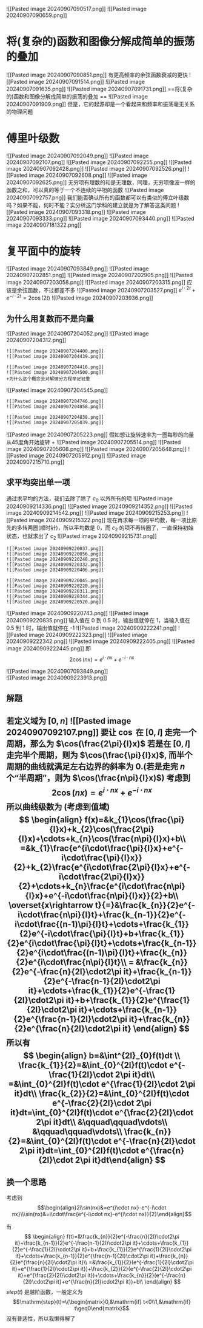 ![[Pasted image 20240907090517.png]]
 ![[Pasted image 20240907090659.png]]
# 将(复杂的)函数和图像分解成简单的振荡的叠加
 ![[Pasted image 20240907090851.png]]
有更高频率的余弦函数衰减的更快
![[Pasted image 20240907091514.png]]
![[Pasted image 20240907091635.png]]
 ![[Pasted image 20240907091731.png]]
==将(复杂的)函数和图像分解成简单的振荡的叠加 ==
![[Pasted image 20240907091909.png]]
但是，它的起源却是一个看起来和频率和振荡毫无关系的物理问题

# 傅里叶级数
![[Pasted image 20240907092049.png]]
![[Pasted image 20240907092107.png]]
![[Pasted image 20240907092255.png]]
![[Pasted image 20240907092428.png]]
![[Pasted image 20240907092526.png]]
![[Pasted image 20240907092608.png]]
![[Pasted image 20240907092625.png]]
无穷项有理数的和是无理数，同理，无穷项像波一样的函数之和，可以真的等于一个不连续的平坦的函数
![[Pasted image 20240907092757.png]]
我们能否确认所有的函数都可以有类似的傅立叶级数吗？如果不能，何时不能？实分析这门学科的建立就是为了解答这类问题
![[Pasted image 20240907093318.png]]
![[Pasted image 20240907093333.png]]
![[Pasted image 20240907093440.png]]
![[Pasted image 20240907181322.png]] 
# 复平面中的旋转
 ![[Pasted image 20240907093849.png]]
   ![[Pasted image 20240907202851.png]]
   ![[Pasted image 20240907202905.png]]
   ![[Pasted image 20240907203058.png]]
   ![[Pasted image 20240907203315.png]]
   应该是余弦函数，不过都差不多
   ![[Pasted image 20240907203527.png]]
   $e^{i\cdot2t}+e^{-i\cdot2t}=2\cos{(2t)}$ 
   ![[Pasted image 20240907203936.png]]
## 为什么用复数而不是向量
   ![[Pasted image 20240907204052.png]]
   ![[Pasted image 20240907204312.png]]
   ```ad-col2
![[Pasted image 20240907204400.png]]
![[Pasted image 20240907204439.png]]

![[Pasted image 20240907204416.png]]
![[Pasted image 20240907204500.png]]
+为什么这个概念会对解微分方程举足轻重
```
![[Pasted image 20240907204545.png]]
```ad-col2
![[Pasted image 20240907204746.png]]
![[Pasted image 20240907204858.png]]

![[Pasted image 20240907204838.png]]
![[Pasted image 20240907205039.png]]
```
![[Pasted image 20240907205223.png]]
假如想让旋转速率为一圈每秒的向量从45度角开始旋转 +
![[Pasted image 20240907205514.png]]
  ![[Pasted image 20240907205608.png]]
  ![[Pasted image 20240907205648.png]]
  ![[Pasted image 20240907205912.png]]
  ![[Pasted image 20240907215710.png]]
## 求平均突出单一项
通过求平均的方法，我们去除了除了 $c_{0}$ 以外所有的项 
![[Pasted image 20240909214336.png]]
![[Pasted image 20240909214352.png]]
![[Pasted image 20240909214542.png]]
![[Pasted image 20240909215253.png]]
![[Pasted image 20240909215322.png]]
现在再求每一项的平均数，每一项比原先的多转两圈(顺时针)，所以平均数是 0，而 $c_{2}$ 的项不再转圈了，一直保持初始状态，也就求出了 $c_{2}$
![[Pasted image 20240909215731.png]]
 ```ad-col2
 ![[Pasted image 20240909220037.png]]
 ![[Pasted image 20240909220056.png]]
 ![[Pasted image 20240909220248.png]]
 ![[Pasted image 20240909220332.png]]
![[Pasted image 20240909220406.png]]

 ![[Pasted image 20240909220045.png]]
![[Pasted image 20240909220220.png]]
![[Pasted image 20240909220311.png]]
![[Pasted image 20240909220344.png]]
![[Pasted image 20240909220520.png]]
```

![[Pasted image 20240909220743.png]]
![[Pasted image 20240909220835.png]] 
输入值在 0 到 0.5 时，输出值就停在 1，当输入值在 0.5 到 1 时，输出值就停在 -1
![[Pasted image 20240909222241.png]]
![[Pasted image 20240909222323.png]]
![[Pasted image 20240909222342.png]]
![[Pasted image 20240909222405.png]]
![[Pasted image 20240909222445.png]]
即
$$
2\cos(nx)=e^{i\cdot nx}+e^{-i\cdot nx}
$$

![[Pasted image 20240907093849.png]]  
![[Pasted image 20240909223913.png]]
## 解题
若定义域为 $[0,n]$
![[Pasted image 20240907092107.png]]
要让 $\cos$ 在 $[0,l]$ 走完一个周期，那么为 $\cos(\frac{2\pi}{l}x)$
若是在 $[0,l]$ 走完半个周期，则为 $\cos(\frac{\pi}{l}x)$, 而半个周期的曲线就满足左右边界的斜率为 0.(若是走完 $n$ 个“半周期”，则为 $\cos(\frac{n\pi}{l}x)$)
考虑到
$$2\cos(nx)=e^{i\cdot nx}+e^{-i\cdot nx}$$
所以曲线级数为 (考虑到值域)
$$
\begin{align}
f(x)=&k_{1}\cos(\frac{\pi}{l}x)+k_{2}\cos(\frac{2\pi}{l}x)+\cdots+k_{n}\cos(\frac{n\pi}{l}x)+b\\
=&k_{1}\frac{e^{i\cdot\frac{\pi}{l}x}+e^{-i\cdot\frac{\pi}{l}x}}{2}+k_{2}\frac{e^{i\cdot\frac{2\pi}{l}x}+e^{-i\cdot\frac{2\pi}{l}x}}{2}+\cdots+k_{n}\frac{e^{i\cdot\frac{n\pi}{l}x}+e^{-i\cdot\frac{n\pi}{l}x}}{2}+b\\
\overset{x\rightarrow t}{=}&\frac{k_{n}}{2}e^{-i\cdot\frac{n\pi}{l}t}+\frac{k_{n-1}}{2}e^{-i\cdot\frac{(n-1)\pi}{l}t}+\cdots+\frac{k_{1}}{2}e^{-i\cdot\frac{\pi}{l}t}+b+\frac{k_{1}}{2}e^{i\cdot\frac{\pi}{l}t}+\cdots+\frac{k_{n-1}}{2}e^{i\cdot\frac{(n-1)\pi}{l}t}+\frac{k_{n}}{2}e^{i\cdot\frac{n\pi}{l}t}\\
= &\frac{k_{n}}{2}e^{-\frac{n}{2l}\cdot2\pi it}+\frac{k_{n-1}}{2}e^{-\frac{n-1}{2l}\cdot2\pi it}+\cdots+\frac{k_{1}}{2}e^{-\frac{1}{2l}\cdot2\pi it}+b+\frac{k_{1}}{2}e^{\frac{1}{2l}\cdot2\pi it}+\cdots+\frac{k_{n-1}}{2}e^{\frac{n-1}{2l}\cdot2\pi it}+\frac{k_{n}}{2}e^{\frac{n}{2l}\cdot2\pi it}
\end{align}
$$
所以有
$$
\begin{align}
b=&\int^{2l}_{0}f(t)dt \\
\frac{k_{1}}{2}=&\int_{0}^{2l}f(t)\cdot e^{-\frac{1}{2l}\cdot 2\pi it}dt\\
=&\int_{0}^{2l}f(t)\cdot e^{\frac{1}{2l}\cdot 2\pi it}dt\\
\frac{k_{2}}{2}=&\int_{0}^{2l}f(t)\cdot e^{-\frac{2}{2l}\cdot 2\pi it}dt=\int_{0}^{2l}f(t)\cdot e^{\frac{2}{2l}\cdot 2\pi it}dt\\
&\qquad\qquad\vdots\\
&\qquad\qquad\vdots\\
\frac{k_{n}}{2}=&\int_{0}^{2l}f(t)\cdot e^{-\frac{n}{2l}\cdot 2\pi it}dt=\int_{0}^{2l}f(t)\cdot e^{\frac{n}{2l}\cdot 2\pi it}dt\end{align}
$$
---
## 换一个思路
考虑到 $$\begin{align}2i\sin(nx)&=e^{i\cdot nx}-e^{-i\cdot nx}\\\sin(nx)&=i\cdot\frac{e^{-i\cdot nx}-e^{i\cdot nx}}{2}\end{align}$$

有
$$
\begin{align}
f(t)=&\frac{k_{n}}{2}e^{-\frac{n}{2l}\cdot2\pi it}+\frac{k_{n-1}}{2}e^{-\frac{n-1}{2l}\cdot2\pi it}+\cdots+\frac{k_{1}}{2}e^{-\frac{1}{2l}\cdot2\pi it}+b+\frac{k_{1}}{2}e^{\frac{1}{2l}\cdot2\pi it}+\cdots+\frac{k_{n-1}}{2}e^{\frac{n-1}{2l}\cdot2\pi it}+\frac{k_{n}}{2}e^{\frac{n}{2l}\cdot2\pi it}\\
=&\frac{k_{1}}{2}(e^{-\frac{1}{2l}\cdot2\pi it}+e^{\frac{1}{2l}\cdot2\pi it})+\frac{k_{2}}{2}(e^{-\frac{2}{2l}\cdot2\pi it}+e^{\frac{2}{2l}\cdot2\pi it})+\cdots+\frac{k_{n}}{2}(e^{-\frac{n}{2l}\cdot2\pi it}+e^{\frac{n}{2l}\cdot2\pi it})+b\\
\end{align}
$$
$step(t)$ 是越阶函数，一般定义为
$$\mathrm{step}(t)=\{\begin{matrix}0,&\mathrm{if} t<0\\1,&\mathrm{if} t\geq0\end{matrix}$$
没有普适性，所以我懒得解了